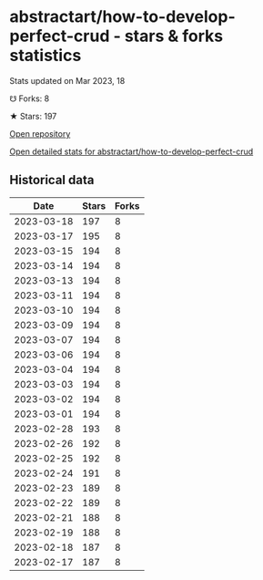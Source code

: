 # abstractart/how-to-develop-perfect-crud - stars & forks statistics

Stats updated on Mar 2023, 18

☋ Forks: 8

★ Stars: 197

[Open repository](https://github.com/abstractart/how-to-develop-perfect-crud)

[Open detailed stats for abstractart/how-to-develop-perfect-crud](https://reviewgithub.com/rep/abstractart/how-to-develop-perfect-crud)

## Historical data
| Date | Stars | Forks |
|------|-------|-------|
| 2023-03-18 | 197 | 8 | 
| 2023-03-17 | 195 | 8 | 
| 2023-03-15 | 194 | 8 | 
| 2023-03-14 | 194 | 8 | 
| 2023-03-13 | 194 | 8 | 
| 2023-03-11 | 194 | 8 | 
| 2023-03-10 | 194 | 8 | 
| 2023-03-09 | 194 | 8 | 
| 2023-03-07 | 194 | 8 | 
| 2023-03-06 | 194 | 8 | 
| 2023-03-04 | 194 | 8 | 
| 2023-03-03 | 194 | 8 | 
| 2023-03-02 | 194 | 8 | 
| 2023-03-01 | 194 | 8 | 
| 2023-02-28 | 193 | 8 | 
| 2023-02-26 | 192 | 8 | 
| 2023-02-25 | 192 | 8 | 
| 2023-02-24 | 191 | 8 | 
| 2023-02-23 | 189 | 8 | 
| 2023-02-22 | 189 | 8 | 
| 2023-02-21 | 188 | 8 | 
| 2023-02-19 | 188 | 8 | 
| 2023-02-18 | 187 | 8 | 
| 2023-02-17 | 187 | 8 | 


